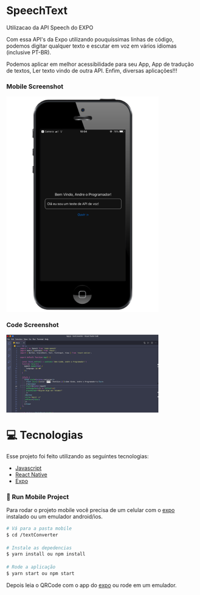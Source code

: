 # SpeechText
Utilizacao da API Speech do EXPO 

Com essa API's da Expo utilizando pouquíssimas linhas de código, podemos digitar qualquer texto e escutar em voz em vários idiomas (inclusive PT-BR).

Podemos aplicar em melhor acessibilidade para seu App, App de tradução de textos, Ler texto vindo de outra API. Enfim, diversas aplicações!!!


### Mobile Screenshot
<div style="display: flex; flex-direction: 'row';">
 <img src="https://github.com/alalbuquerque22/SpeechText/blob/main/iphone-wobc.png" width="400px">
</div>

### Code Screenshot
<div style="display: flex; flex-direction: 'row';">
 <img src="https://github.com/alalbuquerque22/SpeechText/blob/main/Captura%20de%20tela%20de%202021-02-11%2011-27-41.png" width="400px">
</div>


# :computer: Tecnologias
Esse projeto foi feito utilizando as seguintes tecnologias:

* [Javascript](https://www.javascript.com/)      
* [ React Native](https://reactjs.org/)      
* [Expo](https://expo.io/)       


### 📱 Run Mobile Project
Para rodar o projeto mobile você precisa de um celular com o [expo](https://play.google.com/store/apps/details?id=host.exp.exponent) instalado ou um emulador android/ios.

```bash
# Vá para a pasta mobile
$ cd /textConverter

# Instale as depedencias
$ yarn install ou npm install

# Rode a aplicação
$ yarn start ou npm start
```
Depois leia o QRCode com o app do [expo](https://play.google.com/store/apps/details?id=host.exp.exponent) ou rode em um emulador.
